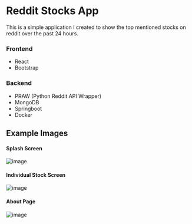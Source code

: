 # Reddit Stocks App
This is a simple application I created to show the top mentioned stocks on reddit over the past 24 hours.

### Frontend
- React
- Bootstrap

### Backend 
- PRAW (Python Reddit API Wrapper)
- MongoDB
- Springboot
- Docker

## Example Images
#### Splash Screen
![image](https://user-images.githubusercontent.com/94317400/211464806-46ba6fbb-5e4b-4924-9304-f38228de11d9.png)

#### Individual Stock Screen
![image](https://user-images.githubusercontent.com/94317400/211464930-ccb3e9ea-9ebf-4a04-af7d-d5df1a28e281.png)

#### About Page
![image](https://user-images.githubusercontent.com/94317400/211464974-216fc480-50bd-4b57-9a7b-87ce6221dfb1.png)
